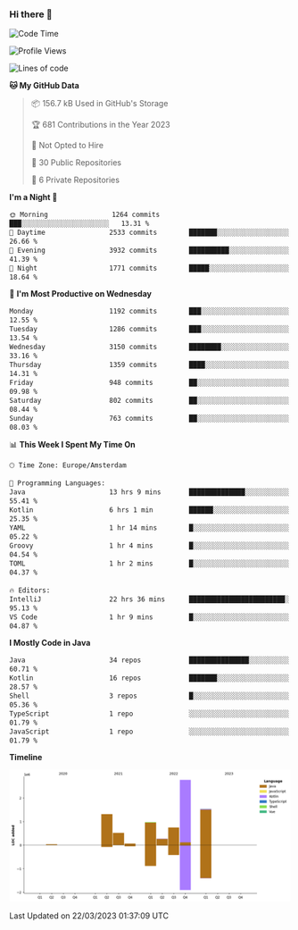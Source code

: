 ### Hi there 👋


<!--START_SECTION:waka-->
![Code Time](http://img.shields.io/badge/Code%20Time-3%2C095%20hrs%2040%20mins-blue)

![Profile Views](http://img.shields.io/badge/Profile%20Views-1-blue)

![Lines of code](https://img.shields.io/badge/From%20Hello%20World%20I%27ve%20Written-8.9%20million%20lines%20of%20code-blue)

**🐱 My GitHub Data** 

> 📦 156.7 kB Used in GitHub's Storage 
 > 
> 🏆 681 Contributions in the Year 2023
 > 
> 🚫 Not Opted to Hire
 > 
> 📜 30 Public Repositories 
 > 
> 🔑 6 Private Repositories 
 > 
**I'm a Night 🦉** 

```text
🌞 Morning                1264 commits        ███░░░░░░░░░░░░░░░░░░░░░░   13.31 % 
🌆 Daytime                2533 commits        ███████░░░░░░░░░░░░░░░░░░   26.66 % 
🌃 Evening                3932 commits        ██████████░░░░░░░░░░░░░░░   41.39 % 
🌙 Night                  1771 commits        █████░░░░░░░░░░░░░░░░░░░░   18.64 % 
```
📅 **I'm Most Productive on Wednesday** 

```text
Monday                   1192 commits        ███░░░░░░░░░░░░░░░░░░░░░░   12.55 % 
Tuesday                  1286 commits        ███░░░░░░░░░░░░░░░░░░░░░░   13.54 % 
Wednesday                3150 commits        ████████░░░░░░░░░░░░░░░░░   33.16 % 
Thursday                 1359 commits        ████░░░░░░░░░░░░░░░░░░░░░   14.31 % 
Friday                   948 commits         ██░░░░░░░░░░░░░░░░░░░░░░░   09.98 % 
Saturday                 802 commits         ██░░░░░░░░░░░░░░░░░░░░░░░   08.44 % 
Sunday                   763 commits         ██░░░░░░░░░░░░░░░░░░░░░░░   08.03 % 
```


📊 **This Week I Spent My Time On** 

```text
🕑︎ Time Zone: Europe/Amsterdam

💬 Programming Languages: 
Java                     13 hrs 9 mins       ██████████████░░░░░░░░░░░   55.41 % 
Kotlin                   6 hrs 1 min         ██████░░░░░░░░░░░░░░░░░░░   25.35 % 
YAML                     1 hr 14 mins        █░░░░░░░░░░░░░░░░░░░░░░░░   05.22 % 
Groovy                   1 hr 4 mins         █░░░░░░░░░░░░░░░░░░░░░░░░   04.54 % 
TOML                     1 hr 2 mins         █░░░░░░░░░░░░░░░░░░░░░░░░   04.37 % 

🔥 Editors: 
IntelliJ                 22 hrs 36 mins      ████████████████████████░   95.13 % 
VS Code                  1 hr 9 mins         █░░░░░░░░░░░░░░░░░░░░░░░░   04.87 % 
```

**I Mostly Code in Java** 

```text
Java                     34 repos            ███████████████░░░░░░░░░░   60.71 % 
Kotlin                   16 repos            ███████░░░░░░░░░░░░░░░░░░   28.57 % 
Shell                    3 repos             █░░░░░░░░░░░░░░░░░░░░░░░░   05.36 % 
TypeScript               1 repo              ░░░░░░░░░░░░░░░░░░░░░░░░░   01.79 % 
JavaScript               1 repo              ░░░░░░░░░░░░░░░░░░░░░░░░░   01.79 % 
```



**Timeline**

![Lines of Code chart](https://raw.githubusercontent.com/powercasgamer/powercasgamer/master/assets/bar_graph.png)


 Last Updated on 22/03/2023 01:37:09 UTC
<!--END_SECTION:waka-->

